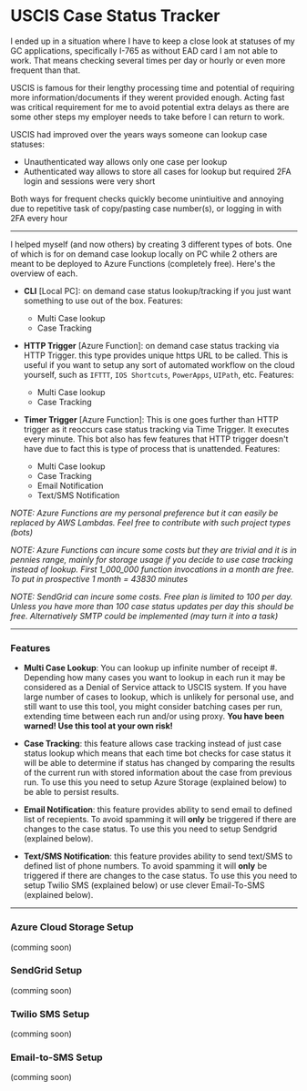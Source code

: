 # USCIS Case Status Tracker

I ended up in a situation where I have to keep a close look at statuses of my GC applications, specifically I-765 as without EAD card I am not able to work. That means checking several times per day or hourly or even more frequent than that. 

USCIS is famous for their lengthy processing time and potential of requiring more information/documents if they werent provided enough. Acting fast was critical requirement for me to avoid potential extra delays as there are some other steps my employer needs to take before I can return to work.

USCIS had improved over the years ways someone can lookup case statuses:
- Unauthenticated way allows only one case per lookup 
- Authenticated way allows to store all cases for lookup but required 2FA login and sessions were very short

Both ways for frequent checks quickly become unintiuitive and annoying due to repetitive task of copy/pasting case number(s), or logging in with 2FA every hour 

<hr>

I helped myself (and now others) by creating 3 different types of bots. One of which is for on demand case lookup locally on PC while 2 others are meant to be deployed to Azure Functions (completely free). Here's the overview of each. 

- **CLI** [Local PC]: on demand case status lookup/tracking if you just want something to use out of the box. Features:
  - Multi Case lookup 
  - Case Tracking

- **HTTP Trigger** [Azure Function]: on demand case status tracking via HTTP Trigger. this type provides unique https URL to be called. This is useful if you want to setup any sort of automated workflow on the cloud yourself, such as `IFTTT`, `IOS Shortcuts`, `PowerApps`, `UIPath`, etc. Features:
    - Multi Case lookup
    - Case Tracking

- **Timer Trigger** [Azure Function]: This is one goes further than HTTP trigger as it reoccurs case status tracking via Time Trigger. It executes every minute. This bot also has few features that HTTP trigger doesn't have due to fact this is type of process that is unattended. Features:
    - Multi Case lookup
    - Case Tracking
    - Email Notification
    - Text/SMS Notification

*NOTE: Azure Functions are my personal preference but it can easily be replaced by AWS Lambdas. Feel free to contribute with such project types (bots)*

*NOTE: Azure Functions can incure some costs but they are trivial and it is in pennies range, mainly for storage usage if you decide to use case tracking instead of lookup. First 1_000_000 function invocations in a month are free. To put in prospective 1 month = 43830 minutes*

*NOTE: SendGrid can incure some costs. Free plan is limited to 100 per day. Unless you have more than 100 case status updates per day this should be free. Alternatively SMTP could be implemented (may turn it into a task)*
<hr>


### Features

- **Multi Case Lookup**: You can lookup up infinite number of receipt #. Depending how many cases you want to lookup in each run it may be considered as a Denial of Service attack to USCIS system. If you have large number of cases to lookup, which is unlikely for personal use, and still want to use this tool, you might consider batching cases per run, extending time between each run and/or using proxy. **You have been warned! Use this tool at your own risk!**


- **Case Tracking**: this feature allows case tracking instead of just case status lookup which means that each time bot checks for case status it will be able to determine if status has changed by comparing the results of the current run with stored information about the case from previous run. To use this you need to setup Azure Storage (explained below) to be able to persist results.


- **Email Notification**: this feature provides ability to send email to defined list of recepients. To avoid spamming it will **only** be triggered if there are changes to the case status. To use this you need to setup Sendgrid (explained below).


- **Text/SMS Notification**: this feature provides ability to send text/SMS to defined list of phone numbers. To avoid spamming it will **only** be triggered if there are changes to the case status. To use this you need to setup Twilio SMS (explained below) or use clever Email-To-SMS (explained below).

<hr>

### Azure Cloud Storage Setup
(comming soon)
### SendGrid Setup
(comming soon)
### Twilio SMS Setup
(comming soon)
### Email-to-SMS Setup
(comming soon)